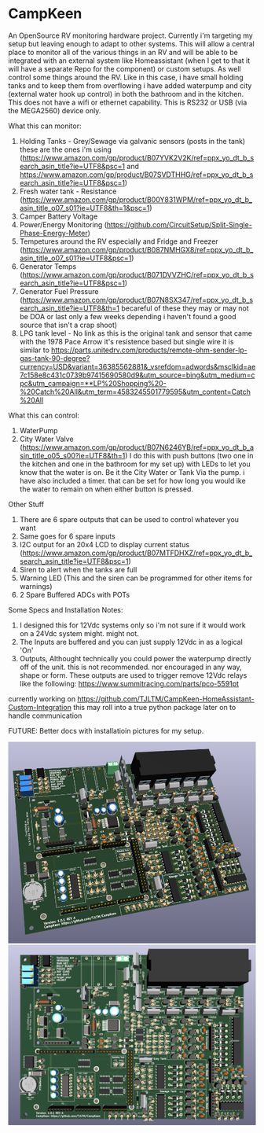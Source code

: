 # CampKeen
An OpenSource RV monitoring hardware project. Currently i'm targeting my setup but leaving enough to adapt to other systems. This will allow a central place to monitor all of the various things in an RV and will be able to be integrated with an external system like Homeassistant (when I get to that it will have a separate Repo for the component) or custom setups. As well control some things around the RV. Like in this case, i have small holding tanks and to keep them from overflowing i have added waterpump and city (external water hook up control) in both the bathroom and in the kitchen. This does not have a wifi or ethernet capability. This is RS232 or USB (via the MEGA2560) device only. 

What this can monitor: 
1. Holding Tanks - Grey/Sewage via galvanic sensors (posts in the tank) these are the ones i'm using (https://www.amazon.com/gp/product/B07YVK2V2K/ref=ppx_yo_dt_b_search_asin_title?ie=UTF8&psc=1 and https://www.amazon.com/gp/product/B07SVDTHHG/ref=ppx_yo_dt_b_search_asin_title?ie=UTF8&psc=1)
2. Fresh water tank - Resistance (https://www.amazon.com/gp/product/B00Y831WPM/ref=ppx_yo_dt_b_asin_title_o07_s01?ie=UTF8&th=1&psc=1)
3. Camper Battery Voltage
4. Power/Energy Monitoring (https://github.com/CircuitSetup/Split-Single-Phase-Energy-Meter)
5. Tempetures around the RV especially and Fridge and Freezer (https://www.amazon.com/gp/product/B087NMHGX8/ref=ppx_yo_dt_b_asin_title_o07_s01?ie=UTF8&psc=1)
6. Generator Temps (https://www.amazon.com/gp/product/B071DVVZHC/ref=ppx_yo_dt_b_search_asin_title?ie=UTF8&psc=1) 
7. Generator Fuel Pressure (https://www.amazon.com/gp/product/B07N8SX347/ref=ppx_yo_dt_b_search_asin_title?ie=UTF8&th=1 becareful of these they may or may not be DOA or last only a few weeks depending i haven't found a good source that isn't a crap shoot) 
8. LPG tank level - No link as this is the original tank and sensor that came with the 1978 Pace Arrow it's resistence based but single wire it is similar to https://parts.unitedrv.com/products/remote-ohm-sender-lp-gas-tank-90-degree?currency=USD&variant=36385562881&_vsrefdom=adwords&msclkid=ae7c158e8c431c0739b97415690580d9&utm_source=bing&utm_medium=cpc&utm_campaign=**LP%20Shopping%20-%20Catch%20All&utm_term=4583245501779595&utm_content=Catch%20All

What this can control:
1. WaterPump
2. City Water Valve (https://www.amazon.com/gp/product/B07N6246YB/ref=ppx_yo_dt_b_asin_title_o05_s00?ie=UTF8&th=1)
I do this with push buttons (two one in the kitchen and one in the bathroom for my set up) with LEDs to let you know that the water is on. Be it the City Water or Tank Via the pump. 
i have also included a timer. that can be set for how long you would ike the water to remain on when either button is pressed.


Other Stuff
1. There are 6 spare outputs that can be used to control whatever you want 
2. Same goes for 6 spare inputs 
3. I2C output for an 20x4 LCD to display current status (https://www.amazon.com/gp/product/B07MTFDHXZ/ref=ppx_yo_dt_b_search_asin_title?ie=UTF8&psc=1)
4. Siren to alert when the tanks are full
5. Warning LED (This and the siren can be programmed for other items for warnings) 
6. 2 Spare Buffered ADCs with POTs 

Some Specs and Installation Notes: 
1. I designed this for 12Vdc systems only so i'm not sure if it would work on a 24Vdc system might. might not. 
2. The Inputs are buffered and you can just supply 12Vdc in as a logical 'On' 
3. Outputs, Althought technically you could power the waterpump directly off of the unit. this is not recommended. nor encouraged in any way, shape or form. These outputs are used to trigger remove 12Vdc relays like the following: https://www.summitracing.com/parts/pco-5591pt

currently working on https://github.com/TJLTM/CampKeen-HomeAssistant-Custom-Integration this may roll into a true python package later on to handle communication 


FUTURE: 
Better docs with installatioin pictures for my setup. 

![alt text](https://github.com/TJLTM/CampKeen/blob/master/Docs/Pictures/3DR1.PNG)
![alt text](https://github.com/TJLTM/CampKeen/blob/master/Docs/Pictures/3Dr2.PNG)
